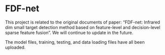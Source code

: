 # FDF-net
This project is related to the original documents of paper: “FDF-net: Infrared dim small target detection method based on feature-level and decision-level sparse feature fusion”.
We will continue to update in the future.

The model files, training, testing, and data loading files have all been uploaded.
